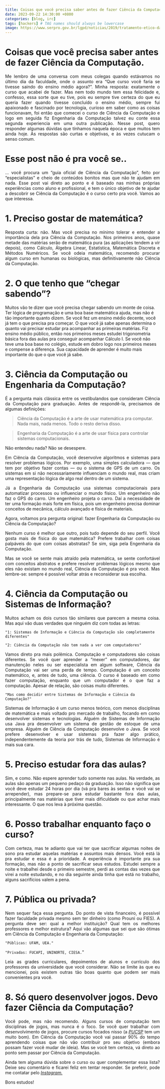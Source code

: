 ```yaml
---
title: Coisas que você precisa saber antes de fazer Ciência da Computação
date: 2023-09-22 14:30:00 +0800
categories: [blog, irc]
tags: [hackers] # TAG names should always be lowercase
image: https://www.serpro.gov.br/lgpd/noticias/2019/tratamento-etico-dados-pessoais-ciencia-data-science/foto-com-uma-mulher-olhando-para-varias-telas-de-computador-preenchidas-com-muitos-dados/@@images/image/large
---
```


# Coisas que você precisa saber antes de fazer Ciência da Computação.

<p align="justify"> Me lembro de uma conversa com meus colegas quando estávamos no último dia da faculdade, onde o assunto era “Que curso você faria se tivesse saindo do ensino médio agora?”. Minha resposta: exatamente o curso que acabei de fazer. Mas nem todo mundo tem essa felicidade e, confesso, essa sorte que eu tive, pois eu sempre tive certeza do que eu queria fazer quando tivesse concluído o ensino médio, sempre fui apaixonado e fascinado por tecnologia, curioso em saber como as coisas funcionavam, foi então que comecei o curso de Ciência da Computação e logo em seguida fiz Engenharia da Computação talvez eu conte essa segunda experiencia em uma outra publicação. Nesse post, quero responder algumas dúvidas que tínhamos naquela época e que muitos tem ainda hoje. As respostas são curtas e objetivas, e às vezes cutucam o senso comum.</p>

# Esse post não é pra você se..

<p align="justify"> … você procura um “guia oficial de Ciência da Computação”, feito por “especialistas” e cheio de conteúdos bonitos mas que não te ajudam em nada. Esse post vai direto ao ponto e é baseado nas minhas próprias experiências como aluno e profissional, e tem o único objetivo de te ajudar a descobrir se Ciência da Computação é o curso certo pra você. Vamos ao que interessa.</p>

# 1. Preciso gostar de matemática?
<p align="justify"> Resposta curta: não. Mas você precisa no mínimo tolerar e entender a importância dela pra Ciência da Computação. Nos primeiros anos, quase metade das matérias serão de matemática pura (as aplicações tendem a vir depois), como Cálculo, Álgebra Linear, Estatística, Matemática Discreta e Métodos Numéricos. Se você odeia matemática, recomendo procurar algum curso em humanas ou biológicas, mas definitivamente não Ciência da Computação.</p>

# 2. O que tenho que “chegar sabendo”?
Muitos vão te dizer que você precisa chegar sabendo um monte de coisa. Ter lógica de programação e uma boa base matemática ajuda, mas não é tão importante quanto dizem. Se você fez um ensino médio decente, você já tem o que precisa pra começar. O que você já sabe apenas determina o quanto vai precisar estudar pra acompanhar as primeiras matérias. Fiz ensino médio público, então nos primeiros meses estudei trigonometria básica fora das aulas pra conseguir acompanhar Cálculo I. Se você não teve uma boa base no colégio, estude em dobro logo nos primeiros meses e compense a diferença. Sua capacidade de aprender é muito mais importante do que o que você já sabe.

# 3. Ciência da Computação ou Engenharia da Computação?
<p align="justify"> É a pergunta mais clássica entre os vestibulandos que consideram Ciência da Computação para graduação. Antes de respondê-la, precisamos de algumas definições:</p>

> Ciência da Computação é a arte de usar matemática pra computar. Nada mais, nada menos. Todo o resto deriva disso.

> Engenharia da Computação é a arte de usar física para controlar sistemas computacionais.

Não entendeu nada?
Não se desespere.
<p align="justify"> Em Ciência da Computação, você desenvolve algoritmos e sistemas para resolver problemas lógicos. Por exemplo, uma simples calculadora — que tem por objetivo fazer contas — ou o sistema de GPS de um carro. Os sistemas em si não necessariamente influenciam o mundo real, mas criam uma representação lógica de algo real dentro de um sistema.</p>

<p align="justify"> Já a Engenharia da Computação usa sistemas computacionais para automatizar processos ou influenciar o mundo físico. Um engenheiro não faz o GPS do carro. Um engenheiro projeta o carro. Daí a necessidade de ter uma formação mais forte em física, pois um engenheiro precisa dominar conceitos de mecânica, cálculo avançado e física de materiais.</p>

<p align="justify"> Agora, voltamos pra pergunta original: fazer Engenharia da Computação ou Ciência da Computação?</p>

<p align="justify"> Nenhum curso é melhor que outro, pois tudo depende do seu perfil. Você gosta mais de física do que matemática? Prefere trabalhar com coisas palpáveis do que com coisas abstratas? Se sim, siga pela Engenharia da Computação.</p>

<p align="justify"> Mas se você se sente mais atraído pela matemática, se sente confortável com conceitos abstratos e prefere resolver problemas lógicos mesmo que eles não existam no mundo real, Ciência da Computação é pra você. Mas lembre-se: sempre é possível voltar atrás e reconsiderar sua escolha.</p>

# 4. Ciência da Computação ou Sistemas de Informação?
<p align="justify"> Muitos acham os dois cursos tão similares que parecem a mesma coisa. Mas aqui vão duas verdades que ninguém diz com todas as letras:</p>

`"1: Sistemas de Informação e Ciência da Computação são completamente diferentes"`

`"2: Ciência da Computação não tem nada a ver com computadores"`

<p align="justify"> Vamos direto pra mais polêmica. Computação e computadores são coisas diferentes. Se você quer aprender a “mexer” em computadores, dar manutenção neles ou ser especialista em algum software, Ciência da Computação vai ser uma perda de tempo. Computação é um conceito matemático, e, antes de tudo, uma ciência. O curso é baseado em como fazer computação, enquanto que um computador é o que faz a computação. Apesar de relação, são coisas muito diferentes.</p>

`"Mas como decidir entre Sistemas de Informação e Ciência da Computação?"`

<p align="justify"> Sistemas de Informação é um curso menos teórico, com menos disciplinas de matemática e mais voltado pro mercado de trabalho, focando em como desenvolver sistemas e tecnologias. Alguém de Sistemas de Informação usa Java pra desenvolver um sistema de gestão de estoque de uma empresa. Alguém de Ciência da Computação desenvolve o Java. Se você prefere desenvolver e usar sistemas pra fazer algo prático, independentemente da teoria por trás de tudo, Sistemas de Informação é mais sua cara.</p>

# 5. Preciso estudar fora das aulas?
<p align="justify"> Sim, e como. Não espere aprender tudo somente nas aulas. Na verdade, as aulas são apenas um pequeno pedaço da graduação. Isso não significa que você deve estudar 24 horas por dia (vá pra bares às sextas e você vai se arrepender), mas prepare-se para estudar bastante fora das aulas, principalmente nas matérias que tiver mais dificuldade ou que achar mais interessante. O que nos leva à próxima questão.</p>

# 6. Posso trabalhar enquanto faço o curso?
<p align="justify"> Com certeza, mas te adianto que vai ter que sacrificar algumas noites de sono pra estudar aquelas matérias e assuntos mais densos. Você está lá pra estudar e essa é a prioridade. A experiência é importante pra sua formação, mas não a ponto de sacrificar seus estudos. Estudei sempre a noite e trabalhei desde o primeiro semestre, perdi as contas das vezes que virei a noite estudando, e no dia seguinte ainda tinha que está no trabalho, alguns sacrifícios valem a pena.</p>

# 7. Pública ou privada?
<p align="justify"> Nem sequer faça essa pergunta. Do ponto de vista financeiro, é possível fazer faculdade privada mesmo sem ter dinheiro (como Prouni ou FIES). A pergunta deve ser: qual a melhor instituição? Qual tem os melhores professores e melhor estrutura? Aqui vão algumas que sei que são ótimas em Ciência da Computação e Engenharia da Computação:</p>

`"Públicas: UFAM, UEA."`

`"Privadas: FUCAPI, UNINORTE, CIESA.`"

<p align="justify"> Leia as grades curriculares, depoimentos de alunos e currículo dos professores da universidade que você considerar. Não se limite às que eu mencionei, pois existem outras tão boas quanto que podem ser mais convenientes pra você.</p>

# 8. Só quero desenvolver jogos. Devo fazer Ciência da Computação?
<p align="justify"> Você pode, mas não recomendo. Alguns cursos de computação tem disciplinas de jogos, mas nunca é o foco. Se você quer trabalhar com desenvolvimento de jogos, procure cursos focados nisso (a <a href="https://www.pucsp.br/graduacao/superior-de-tecnologia-em-jogos-digitais"><i>PUCSP</i></a> tem um muito bom). Em Ciência da Computação você vai passar 90% do tempo aprendendo coisas que não vão contribuir pro seu objetivo (embora possam fazer você mudar de ideia). Mas se você tem certeza, vá direto ao ponto sem passar por Ciência da Computação.</p>

<p align="justify"> Ainda tem alguma dúvida sobre o curso ou quer complementar essa lista? Deixe seu comentário e ficarei feliz em tentar responder. Se preferir, pode me contatar pelo <a href="https://www.instagram.com/h4ckthreat/"><i>Instagram.</i></a></p>

Bons estudos!

 


